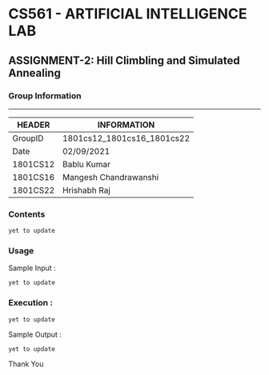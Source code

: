 
# CS561 - ARTIFICIAL INTELLIGENCE LAB  
## ASSIGNMENT-2: Hill Climbling and Simulated Annealing  

### Group Information  
----------------------
|HEADER|INFORMATION|
|------|-----------|
|GroupID | 1801cs12_1801cs16_1801cs22 | 
|Date | 02/09/2021  |
|1801CS12 | Bablu Kumar  |
|1801CS16 | Mangesh Chandrawanshi|  
|1801CS22 | Hrishabh Raj  |
  
### Contents 

	yet to update

### Usage 

Sample Input :

	yet to update

### Execution :

	yet to update

Sample Output :

	yet to update

Thank You
